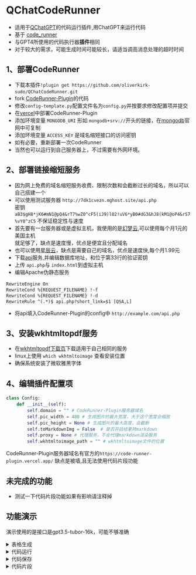 # QChatCodeRunner
- 适用于[QChatGPT](https://github.com/RockChinQ/QChatGPT)的代码运行插件,用ChatGPT来运行代码
- 基于 [code_runner](https://code-runner-plugin.vercel.app/)
- 与GPT4所使用的代码执行器**插件**相同
- 对于较大的需求，可能生成时间可能较长，请适当调高消息处理的超时时间

## 1、部署CodeRunner

- 下载本插件`!plugin get https://github.com/oliverkirk-sudo/QChatCodeRunner.git`
- fork [CodeRunner-Plugin](https://github.com/oliverkirk-sudo/CodeRunner-Plugin/fork)的代码
- 修改`config-template.py`配置文件名为`config.py`并按要求修改配置项并提交
- 在[vercel](https://vercel.com/)中部署CodeRunner-Plugin
- 添加环境变量 `MONGODB_URI` 形如 `mongodb+srv://`开头的链接，在[mongodb](https://www.mongodb.com/zh-cn)官网中可复制
- 添加环境变量 `ACCESS_KEY` 是域名缩短接口的访问密钥
- 如有必要，重新部署一次CodeRunner
- 当然也可以运行到自己服务器上，不过需要有外网环境。

## 2、部署链接缩短服务

- 因为网上免费的域名缩短服务收费、限制次数和会截断过长的域名，所以可以自己搭建一个
- 可以使用测试服务器 `http://7dk1cvezn.mghost.site/api.php` <br>
密钥 `aB3$gH8*jK6#mN1@pQ4&rT7%wZ0^cF5(iJ9)lO2!uV6*yB0#dG3&hJ8(kM1@oP4&rS7%vY0^zC5` 不保证稳定性与速度
- 首先要有一台服务器或是虚拟主机，我使用的是[幻梦云](https://www.menghuany.cn/aff/ZJTWFQKU),可以使用每个月1元的美国主机
<br>就足够了，缺点是速度慢，优点是便宜且分配域名
- 也可以使用[星辰云](https://starxn.com/aff/XUVRIOBP)，缺点是需要自己的域名，优点是速度快,每个月1.99元
- 下载[api](https://pewadw.lanzouy.com/iB35f16ahyti)服务,并编辑数据库地址，和位于第33行的验证密钥
- 上传  `api.php`与 `index.html`到虚拟主机
- 编辑Apache伪静态服务
```text
RewriteEngine On
RewriteCond %{REQUEST_FILENAME} !-f
RewriteCond %{REQUEST_FILENAME} !-d
RewriteRule ^(.*)$ api.php?short_link=$1 [QSA,L]
```
- 将api填入CodeRunner-Plugin的config中 `http://example.com/api.php`

## 3、安装wkhtmltopdf服务

- 在[wkhtmltopdf下载页](https://wkhtmltopdf.org/downloads.html)下载适用于自己相同的服务
- linux上使用 `which wkhtmltoimage` 查看安装位置
- 确保系统安装了微软雅黑字体

## 4、编辑插件配置项

```python
class Config:
    def __init__(self):
        self.domain = "" # CodeRunner-Plugin服务器域名
        self.pic_width = 480 # 生成图片的最大宽度，大于这个宽度会缩放
        self.pic_height = None # 生成图片的最大高度，会截断
        self.toMarkdownImg = False  # 是否开启结果转markdown
        self.proxy = None # 代理服务，不会代理markdown渲染服务
        self.wkhtmltoimage_path = "" # wkhtmltoimage文件的位置
```
CodeRunner-Plugin服务器域名有官方的`https://code-runner-plugin.vercel.app/` 缺点是被墙,且无法使用代码片段功能
## 未完成的功能

- 测试一下代码片段功能如果有影响请注释掉

## 功能演示

演示使用的是接口是gpt3.5-tubor-16k，可能不够准确

<details>
<summary>表格生成</summary>

![image](./pic/1.png)

</details>

<details>
<summary>代码运行</summary>

![image](./pic/2.png)
![image](./pic/3.png)

</details>

<details>
<summary>代码保存</summary>

![image](./pic/4.png)
[演示的代码](http://2u2.cc/okDCaR9)

</details>

<details>
<summary>代码片段</summary>

![image](./pic/5.png)

</details>